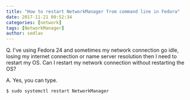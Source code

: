 ```yaml
---
title: "How to restart NetworkManager from command line in Fedora"
date: 2017-11-21 09:52:34
categories: [network]
tags: [NetworkManager]
author: sedlav
---
```


Q. I've using Fedora 24 and sometimes my network connection go idle, losing my internet connection or name server resolution then I need to restart my OS. Can I restart my network connection without restarting the OS?

A. Yes, you can type.

```bash
$ sudo systemctl restart NetworkManager
```
